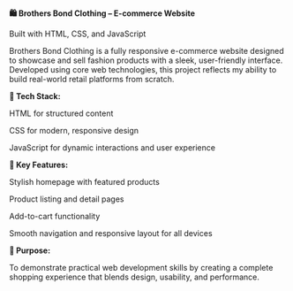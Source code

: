 **🛍️ Brothers Bond Clothing – E-commerce Website**

Built with HTML, CSS, and JavaScript

Brothers Bond Clothing is a fully responsive e-commerce website designed to showcase and sell fashion products with a sleek, user-friendly interface. Developed using core web technologies, this project reflects my ability to build real-world retail platforms from scratch.

**🔧 Tech Stack:**

HTML for structured content

CSS for modern, responsive design

JavaScript for dynamic interactions and user experience

**🛒 Key Features:**

Stylish homepage with featured products

Product listing and detail pages

Add-to-cart functionality

Smooth navigation and responsive layout for all devices

**🎯 Purpose:**

To demonstrate practical web development skills by creating a complete shopping experience that blends design, usability, and performance.
